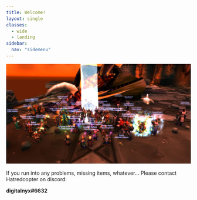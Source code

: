 ```yaml
---
title: Welcome!
layout: single
classes: 
  - wide
  - landing
sidebar:
  nav: "sidemenu"
---
```

![Tilted Gryphons kill Nefarian](/assets/images/tg_nef_kill.jpg)

If you run into any problems, missing items, whatever... Please contact Hatredcopter on discord:

**digitalnyx#6632**

